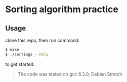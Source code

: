 # Sorting algorithm practice

## Usage
clone this repo, then run command:
```bash
$ make
$ ./sortings --help
```
to get started.

> The code was tested on gcc 6.3.0, Debian Stretch